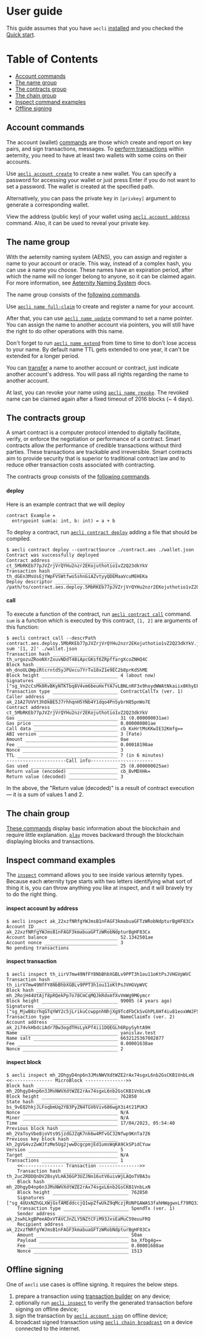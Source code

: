 # User guide

This guide assumes that you have `aecli` [installed](./README.md#installation) and you checked the [Quick start]('./README.md#quick-start').

# Table of Contents
- [Account commands](#account-commands)
- [The name group](#the-name-group)
- [The contracts group](#the-contracts-group)
- [The chain group](#the-chain-group)
- [Inspect command examples](#inspect-command-examples)
- [Offline signing](#offline-signing)


## Account commands

The account (wallet) [commands](./reference.md#account-group) are those which create and report on key pairs, and sign transactions, messages. To [perform transactions](./reference.md#spend) within aeternity, you need to have at least two wallets with some coins on their accounts.

Use [`aecli account create`](./reference.md#create) to create a new wallet.
You can specify a password for accessing your wallet or just press Enter if you do not want to set a password. The wallet is created at the specified path.

Alternatively, you can pass the private key in `[privkey]` argument to generate a corresponding wallet.

View the address (public key) of your wallet using [`aecli account address`](./reference.md#address) command. Also, it can be used to reveal your private key.


## The name group

With the aeternity naming system (AENS), you can assign and register a name to your account or oracle. This way, instead of a complex hash, you can use a name you choose.
These names have an expiration period, after which the name will no longer belong to anyone, so it can be claimed again.
For more information, see [Aeternity Naming System](https://github.com/aeternity/protocol/blob/master/AENS.md) docs.

The name group consists of the [following commands](./reference.md#name-group).

Use [`aecli name full-claim`](./reference.md#full-claim) to create and register a name for your account.

After that, you can use [`aecli name update`](./reference.md#update) command to set a name pointer. You can assign the name to another account via pointers, you will still have the right to do other operations with this name.

Don't forget to run [`aecli name extend`](./reference.md#extend) from time to time to don't lose access to your name. By default name TTL gets extended to one year, it can't be extended for a longer period.

You can [transfer](./reference.md#transfer) a name to another account or contract, just indicate another account's address. You will pass all rights regarding the name to another account.

At last, you can revoke your name using [`aecli name revoke`](./reference.md#revoke).
The revoked name can be claimed again after a fixed timeout of 2016 blocks (~ 4 days).


## The contracts group

A smart contract is a computer protocol intended to digitally facilitate, verify, or enforce the negotiation or performance of a contract. Smart contracts allow the performance of credible transactions without third parties. These transactions are trackable and irreversible. Smart contracts aim to provide security that is superior to traditional contract law and to reduce other transaction costs associated with contracting.

The contracts group consists of the [following commands](./reference.md#contract-group).

#### deploy
Here is an example contract that we will deploy
<!-- CONTRACT-BEGIN -->
```
contract Example =
  entrypoint sum(a: int, b: int) = a + b
```
<!-- CONTRACT-END -->
To deploy a contract, run [`aecli contract deploy`](./reference.md#deploy) adding a file that should be compiled.
<!-- CONTRACT-DEPLOY-BEGIN -->
```
$ aecli contract deploy --contractSource ./contract.aes ./wallet.json
Contract was successfully deployed
Contract address ________________________ ct_5MbRKEb77pJVZrjVrQYHu2nzr2EKojuthotio1vZ2Q23dkYkV
Transaction hash ________________________ th_dGEn3MsUsEjYWpFVSWtfwo5shnGiAZvtyyQDEMaaVcuMEHEKa
Deploy descriptor _______________________ /path/to/contract.aes.deploy.5MbRKEb77pJVZrjVrQYHu2nzr2EKojuthotio1vZ2Q23dkYkV.json
```
<!-- CONTRACT-DEPLOY-END -->

#### call
To execute a function of the contract, run [`aecli contract call`](./reference.md#call) command. `sum` is a function which is executed by this contract, `[1, 2]` are arguments of this function:
<!-- CONTRACT-CALL-BEGIN -->
```
$ aecli contract call --descrPath contract.aes.deploy.5MbRKEb77pJVZrjVrQYHu2nzr2EKojuthotio1vZ2Q23dkYkV.json sum '[1, 2]' ./wallet.json
Transaction hash ________________________ th_urgozuZRooNXrZxuvNDdT4BiApcGKsf6ZRpffargXcoZNHQ4C
Block hash ______________________________ mh_dnoULQWpiRtcrntd5yJPUxcu7YrTu18xZ1e9EC2b8prKdShME
Block height ____________________________ 4 (about now)
Signatures ______________________________ ["sg_Vn2cCsMk8RvBKyNTKTbq8V4vm6beuHxfYA7vLBNLnRF3x9hoydWWAtNkaiix8KhyEFSLmsmTy6jz9Lps2TQqVdmH6qmCG"]
Transaction type ________________________ ContractCallTx (ver. 1)
Caller address __________________________ ak_21A27UVVt3hDkBE5J7rhhqnH5YNb4Y1dqo4PnSybrH85pnWo7E
Contract address ________________________ ct_5MbRKEb77pJVZrjVrQYHu2nzr2EKojuthotio1vZ2Q23dkYkV
Gas _____________________________________ 31 (0.000000031ae)
Gas price _______________________________ 0.000000001ae
Call data _______________________________ cb_KxHrtMsKKwIE32Kmfg==
ABI version _____________________________ 3 (Fate)
Amount __________________________________ 0ae
Fee _____________________________________ 0.00018198ae
Nonce ___________________________________ 3
TTL _____________________________________ 7 (in 6 minutes)
----------------------Call info-----------------------
Gas used ________________________________ 25 (0.000000025ae)
Return value (encoded) __________________ cb_BvMDXHk=
Return value (decoded) __________________ 3
```
<!-- CONTRACT-CALL-END -->
In the above, the "Return value (decoded)" is a result of contract execution — it is a sum of values 1 and 2.


## The chain group

[These commands](./reference.md#chain-group) display basic information about the blockchain and require little explanation. [`play`](./reference.md#play) moves backward through the blockchain displaying blocks and transactions.

## Inspect command examples
The [`inspect`](./reference.md#inspect) command allows you to see inside various æternity types. Because each æternity type starts with two letters identifying what sort of thing it is, you can throw anything you like at inspect, and it will bravely try to do the right thing.
<!-- INSPECT-EXAMPLES-BEGIN -->
#### inspect account by address
```
$ aecli inspect ak_22xzfNRfgYWJmsB1nFAGF3kmabuaGFTzWRobNdpturBgHF83Cx
Account ID ______________________________ ak_22xzfNRfgYWJmsB1nFAGF3kmabuaGFTzWRobNdpturBgHF83Cx
Account balance _________________________ 52.1342501ae
Account nonce ___________________________ 3
No pending transactions
```
#### inspect transaction
```
$ aecli inspect th_iirV7mw49NfFY8NbBhbXGBLv9PPT3h1ou11oKtPsJVHGVpWVC
Transaction hash ________________________ th_iirV7mw49NfFY8NbBhbXGBLv9PPT3h1ou11oKtPsJVHGVpWVC
Block hash ______________________________ mh_2RojH44UtAjf8pRQekPp7o78CmCqMQJkRdxmfXvVmWg9M6ymcr
Block height ____________________________ 99005 (4 years ago)
Signatures ______________________________ ["sg_MjwB8zrhqGTqYWY2c5jLrikuCcwppnhNhjXg9TcdFbCkSvGhPL6Hf4iu81eoxWWJFSgRSFQ3h3qMv6vVNqYfo5NNBNDFK"]
Transaction type ________________________ NameClaimTx (ver. 2)
Account address _________________________ ak_2i74vkHbdciAdr7Bw3ogdTHsLykPf4ii1DQEGLh6RpySyhtA9H
Name ____________________________________ yanislav.test
Name salt _______________________________ 6632125367082877
Fee _____________________________________ 0.00001638ae
Nonce ___________________________________ 2
```
#### inspect block
```
$ aecli inspect mh_2DhgyD4np6n3JMsNWVXdtWZE2rAx74sgxL6nb2GsCKB1VnbLxN
<<--------------- MicroBlock --------------->>
Block hash ______________________________ mh_2DhgyD4np6n3JMsNWVXdtWZE2rAx74sgxL6nb2GsCKB1VnbLxN
Block height ____________________________ 762850
State hash ______________________________ bs_9vEQ2hkjJLFoqbmUq2YB3PyZN4TGV6Viv686wgX3i4t21PUK3
Nonce ___________________________________ N/A
Miner ___________________________________ N/A
Time ____________________________________ 17/04/2023, 05:54:40
Previous block hash _____________________ mh_2VaToyVbe8joVts9SjzdGJZqK7nk6w4MfvGC32Nfwp9KnTa7Z6
Previous key block hash _________________ kh_2gVG4vzZwWJfzMe5Ug2jwwDcgcpmjEd1umsWqKA9CkSPidCYuw
Version _________________________________ 5
Target __________________________________ N/A
Transactions ____________________________ 1
    <<--------------- Transaction --------------->>
    Transaction hash ________________________ th_2uc2RDDQnDV2BsyVLHA36GP3UZJNn16utV6uivWjLAQoTVBA3u
    Block hash ______________________________ mh_2DhgyD4np6n3JMsNWVXdtWZE2rAx74sgxL6nb2GsCKB1VnbLxN
    Block height ____________________________ 762850
    Signatures ______________________________ ["sg_4UUxNZhGLXWjGsfAMEddccjQ1wpZfwUkZ9qMczjRUNFGAWAS3fahHWqgwxLf79RQ3J3ZRnEaazz259dPzUjj5J3EHcNYj"]
    Transaction type ________________________ SpendTx (ver. 1)
    Sender address __________________________ ak_2swhLkgBPeeADxVTAVCJnZLY5NZtCFiM93JxsEaMuC59euuFRQ
    Recipient address _______________________ ak_22xzfNRfgYWJmsB1nFAGF3kmabuaGFTzWRobNdpturBgHF83Cx
    Amount __________________________________ 50ae
    Payload _________________________________ ba_Xfbg4g==
    Fee _____________________________________ 0.00001688ae
    Nonce ___________________________________ 1513
```
<!-- INSPECT-EXAMPLES-END -->

## Offline signing
One of `aecli` use cases is offline signing. It requires the below steps.
1. prepare a transaction using [transaction builder](./reference.md#tx-group) on any device;
1. optionally run [`aecli inspect`](./reference.md#inspect) to verify the generated transaction before signing on offline device;
1. sign the transaction by [`aecli account sign`](./reference.md#sign) on offline device;
1. broadcast signed transaction using [`aecli chain broadcast`](./reference.md#broadcast) on a device connected to the internet.
